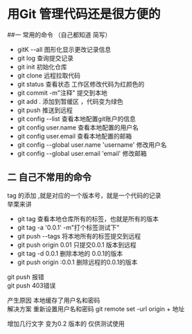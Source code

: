 # 用Git 管理代码还是很方便的
##一  常用的命令 （自己都知道 简写）   

* gitK --all 图形化显示更改记录信息
* git log 查询提交记录
* git init 初始化仓库
* git clone 远程拉取代码
* git status 查看状态 工作区修改代码为红颜色的
* git commit -m"注释" 提交到本地
* git add . 添加到暂缓区 ，代码变为绿色 
* git push 推送到远程   
* git config --list 查看本地配置git账户的信息
* git config user.name 查看本地配置的用户名
* git config user.email 查看本地配置的邮箱  
* git config --global user.name 'username' 修改用户名
* git config --global user.email 'email'  修改邮箱


## 二  自己不常用的命令  

tag 的添加 ,就是对应的一个版本号，就是一个代码的记录  
举栗来讲

* git tag 查看本地仓库所有的标签，也就是所有的版本
* git tag -a '0.0.1' -m"打个标签测试下"
* git push --tags 将本地所有的标签提交到远程
* git push origin 0.01 只提交0.0.1 版本到远程 
* git tag -d 0.0.1 删除本地的 0.0.1的版本  
* git push origin :0.0.1 删除远程的0.0.1的版本



git push 报错  
git push 403错误

产生原因 本地缓存了用户名和密码  
解决方案 重新设置用户名和密码 
git remote set -url origin + 地址 
 
 
 
 增加几行文字 变为0.2 版本的 仅供测试使用






